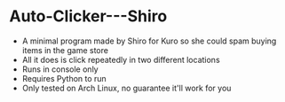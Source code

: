# Auto-Clicker---Shiro
- A minimal program made by Shiro for Kuro so she could spam buying items in the game store
- All it does is click repeatedly in two different locations
- Runs in console only
- Requires Python to run
- Only tested on Arch Linux, no guarantee it'll work for you
